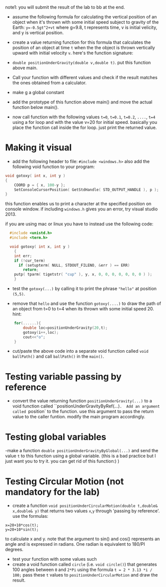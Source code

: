 note1: you will submit the result of the lab to bb at the end. 

- assume the following formula for calculating the vertical position of an object when it's thrown with some initial speed subject to gravity of the Earth:
`y=-0.5gt^2+vt` where g=9.8, t represents time, v is initial velicity, and y is vertical position. 

- create a value returning function for this formula that calculates the position of an object at time `t` when the the object is thrown vertically upward with initial velocity `v`. here's the function signature:
- `double positionUnderGravity(double v,double t)`. put this function above main.

- Call your function with different values and check if the result matches the ones obtained from a calculator.
- make g a  global constant 
- add the prototype of this function above main()  and move  the actual function below main(). 

- now call function with the following values `t=0`, `t=0.1`, `t=0.2`, `....`, `t=4` using a for loop and with the value v=20 for initial speed. 
basically you place the function call inside the for loop. just print the returned value. 

Making it visual
===============
- add the following header to file:
`#include <windows.h>`
also add the following void function to your program:
```cpp
void gotoxy( int x, int y )
{
    COORD p = { x, 100-y };
    SetConsoleCursorPosition( GetStdHandle( STD_OUTPUT_HANDLE ), p );
}
```
this function enables us to print a character at the specified position on console window.
if including `windows.h` gives you an error, try visual studio 2013.

if you are using mac or linux you have to instead use the following code:
```cpp
  #include <unistd.h>
  #include <term.h>

  void gotoxy( int x, int y )
    {
    int err;
    if (!cur_term)
      if (setupterm( NULL, STDOUT_FILENO, &err ) == ERR)
        return;
    putp( tparm( tigetstr( "cup" ), y, x, 0, 0, 0, 0, 0, 0, 0 ) );
    }
```

- test the `gotoxy(...)` by calling it to print the phrase `"hello"` at position `(5,5)`. 

- remove that `hello` and use the function `gotoxy(....)`  to draw the path of an object from t=0 to t=4 when its thrown with some initial speed 20. 
hint:
```cpp
	for(......){
		double loc=positionUnderGravity(20,t);
		gotoxy(i++,loc); 
		cout<<"o";
	}
```
- cut/paste  the above code into a separate void function called `void ballPath()` and call `ballPath()` in the `main()`.

Testing variable passing by reference 
======================
- convert the value returning function `positionUnderGravity(...)` to a void function called ``positionUnderGravityByRef(...)`.  Add an argument called `position` to the function. use this argument to pass the return value to the caller funtion. modify the main program accordingly.

Testing global variables  
======================
-make a function `double positionUnderGravityByGlobal(...)` and send the value `t` to this function using a global variable. (this is a bad practice but I just want you to try it. you can get rid of this function:) )

Testing Circular Motion (not mandatory for the lab)
=============
- create a function `void positionUnderCircularMotion(double t,double& x,double& y)` that returns two values `x`,`y` through 'passing by reference'. 
use the formulas:
```
x=20+10*cos(t);
y=20+10*sin(t); 
```
to calculate x and y. 
note that the argument to sin() and cos() represents an angle and is expressed in radians.
One radian is equivalent to 180/PI degrees. 

- test your function with some values such 
- create a void function called `circle` (i.e. `void circle()`) that generates 100 angles between `0` and `2*Pi` using the formula
`t = 2 * 3.13 *i / 100;`
pass these `t` values to `positionUnderCircularMotion` and draw the result. 

